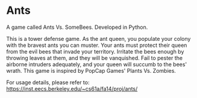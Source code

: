 # Ants
A game called Ants Vs. SomeBees. Developed in Python.

This is a tower defense game. As the ant queen, you populate your colony with the bravest ants you can muster. Your ants must protect their queen from the evil bees that invade your territory. Irritate the bees enough by throwing leaves at them, and they will be vanquished. Fail to pester the airborne intruders adequately, and your queen will succumb to the bees' wrath. This game is inspired by PopCap Games' Plants Vs. Zombies.

For usage details, please refer to: https://inst.eecs.berkeley.edu/~cs61a/fa14/proj/ants/

